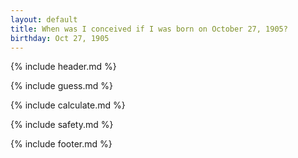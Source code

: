 ```yaml
---
layout: default
title: When was I conceived if I was born on October 27, 1905?
birthday: Oct 27, 1905
---
```


{% include header.md %}

{% include guess.md %}

{% include calculate.md %}

{% include safety.md %}

{% include footer.md %}



